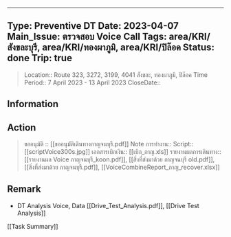 
---
Type: Preventive DT
Date: 2023-04-07
Main_Issue: ตรวจสอบ Voice Call
Tags: area/KRI/สังขละบุรี, area/KRI/ทองผาภูมิ, area/KRI/ปิล๊อค
Status: done
Trip: true
---

>
>Location::  Route 323, 3272, 3199, 4041 สังขละ, ทองผาภูมิ, ปิล๊อค
>Time Period::   7 April 2023 - 13 April 2023
>CloseDate::  


## Information


## Action
>ขออนุมัติ :: [[ขออนุมัติเดินทางกาญจนบุรี.pdf]]
>Note การทำงาน::
>Script::  [[scriptVoice300s.jpg]]
>เอกสารเบิกเงิน::  [[เบิก_กาญ.xls]]
>รายงานผลการเดินทาง:: [[รายงานผล Voice กาญจนบุรี_koon.pdf]],   [[สิ่งที่ส่งมาด้วย กาญจนบุรี old.pdf]],  [[สิ่งที่ส่งมาด้วย กาญจนบุรี.pdf]],       [[VoiceCombineReport_กาญ_recover.xlsx]]
## Remark
- DT Analysis  Voice, Data [[Drive_Test_Analysis.pdf]],     [[Drive Test Analysis]]




[[Task Summary]]




